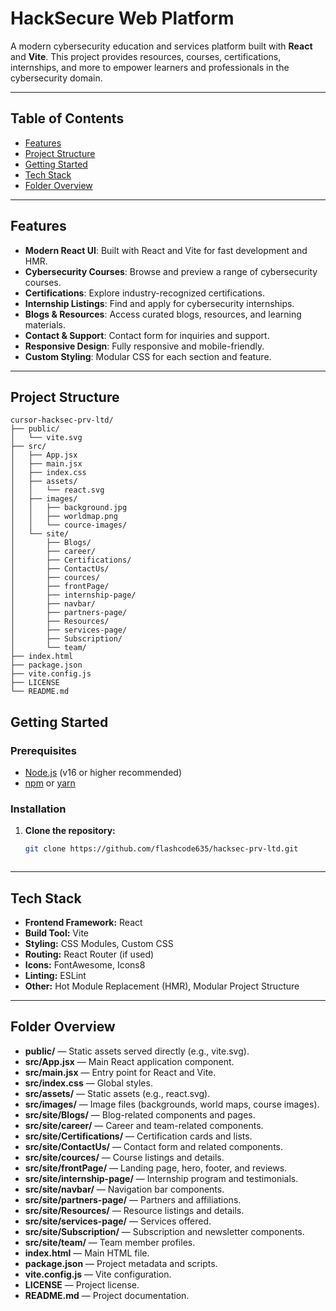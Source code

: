 # HackSecure Web Platform

A modern cybersecurity education and services platform built with **React** and **Vite**. This project provides resources, courses, certifications, internships, and more to empower learners and professionals in the cybersecurity domain.

---

## Table of Contents

- [Features](#features)
- [Project Structure](#project-structure)
- [Getting Started](#getting-started)
- [Tech Stack](#tech-stack)
- [Folder Overview](#folder-overview)

---

## Features

- **Modern React UI**: Built with React and Vite for fast development and HMR.
- **Cybersecurity Courses**: Browse and preview a range of cybersecurity courses.
- **Certifications**: Explore industry-recognized certifications.
- **Internship Listings**: Find and apply for cybersecurity internships.
- **Blogs & Resources**: Access curated blogs, resources, and learning materials.
- **Contact & Support**: Contact form for inquiries and support.
- **Responsive Design**: Fully responsive and mobile-friendly.
- **Custom Styling**: Modular CSS for each section and feature.

---


## Project Structure


```
cursor-hacksec-prv-ltd/
├── public/
│   └── vite.svg
├── src/
│   ├── App.jsx
│   ├── main.jsx
│   ├── index.css
│   ├── assets/
│   │   └── react.svg
│   ├── images/
│   │   ├── background.jpg
│   │   ├── worldmap.png
│   │   └── cource-images/
│   └── site/
│       ├── Blogs/
│       ├── career/
│       ├── Certifications/
│       ├── ContactUs/
│       ├── cources/
│       ├── frontPage/
│       ├── internship-page/
│       ├── navbar/
│       ├── partners-page/
│       ├── Resources/
│       ├── services-page/
│       ├── Subscription/
│       └── team/
├── index.html
├── package.json
├── vite.config.js
├── LICENSE
└── README.md
```



## Getting Started

### Prerequisites

- [Node.js](https://nodejs.org/) (v16 or higher recommended)
- [npm](https://www.npmjs.com/) or [yarn](https://yarnpkg.com/)

### Installation

1. **Clone the repository:**
   ```sh
   git clone https://github.com/flashcode635/hacksec-prv-ltd.git
   


---

## Tech Stack

- **Frontend Framework:** React
- **Build Tool:** Vite
- **Styling:** CSS Modules, Custom CSS
- **Routing:** React Router (if used)
- **Icons:** FontAwesome, Icons8
- **Linting:** ESLint
- **Other:** Hot Module Replacement (HMR), Modular Project Structure

---

## Folder Overview

- **public/** — Static assets served directly (e.g., vite.svg).
- **src/App.jsx** — Main React application component.
- **src/main.jsx** — Entry point for React and Vite.
- **src/index.css** — Global styles.
- **src/assets/** — Static assets (e.g., react.svg).
- **src/images/** — Image files (backgrounds, world maps, course images).
- **src/site/Blogs/** — Blog-related components and pages.
- **src/site/career/** — Career and team-related components.
- **src/site/Certifications/** — Certification cards and lists.
- **src/site/ContactUs/** — Contact form and related components.
- **src/site/cources/** — Course listings and details.
- **src/site/frontPage/** — Landing page, hero, footer, and reviews.
- **src/site/internship-page/** — Internship program and testimonials.
- **src/site/navbar/** — Navigation bar components.
- **src/site/partners-page/** — Partners and affiliations.
- **src/site/Resources/** — Resource listings and details.
- **src/site/services-page/** — Services offered.
- **src/site/Subscription/** — Subscription and newsletter components.
- **src/site/team/** — Team member profiles.
- **index.html** — Main HTML file.
- **package.json** — Project metadata and scripts.
- **vite.config.js** — Vite configuration.
- **LICENSE** — Project license.
- **README.md** — Project documentation.

